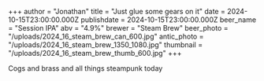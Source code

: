 +++
author = "Jonathan"
title = "Just glue some gears on it"
date = 2024-10-15T23:00:00.000Z
publishdate = 2024-10-15T23:00:00.000Z
beer_name = "Session IPA"
abv = "4.9%"
brewer = "Steam Brew"
beer_photo = "/uploads/2024_16_steam_brew_can_600.jpg"
antic_photo = "/uploads/2024_16_steam_brew_1350_1080.jpg"
thumbnail = "/uploads/2024_16_steam_brew_thumb_600.jpg"
+++

Cogs and brass and all things steampunk today
